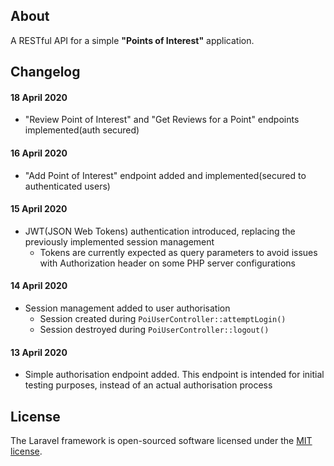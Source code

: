 ## About
A RESTful API for a simple **"Points of Interest"** application.

## Changelog

#### 18 April 2020
  * "Review Point of Interest" and "Get Reviews for a Point" endpoints implemented(auth secured)

#### 16 April 2020
  * "Add Point of Interest" endpoint added and implemented(secured to authenticated users)

#### 15 April 2020
* JWT(JSON Web Tokens) authentication introduced, replacing the previously implemented session management
  * Tokens are currently expected as query parameters to avoid issues with Authorization header on some PHP server configurations

#### 14 April 2020
* Session management added to user authorisation
  * Session created during `PoiUserController::attemptLogin()`
  * Session destroyed during `PoiUserController::logout()`

#### 13 April 2020
- Simple authorisation endpoint added. This endpoint is intended for initial testing purposes, instead of an actual authorisation process

## License

The Laravel framework is open-sourced software licensed under the [MIT license](https://opensource.org/licenses/MIT).
